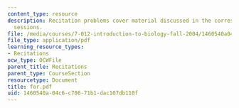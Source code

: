 ```yaml
---
content_type: resource
description: Recitation problems cover material discussed in the corresponding lecture
  sessions.
file: /media/courses/7-012-introduction-to-biology-fall-2004/1460540a04c6c70671b1dac107db110f_for.pdf
file_type: application/pdf
learning_resource_types:
- Recitations
ocw_type: OCWFile
parent_title: Recitations
parent_type: CourseSection
resourcetype: Document
title: for.pdf
uid: 1460540a-04c6-c706-71b1-dac107db110f
---
```

